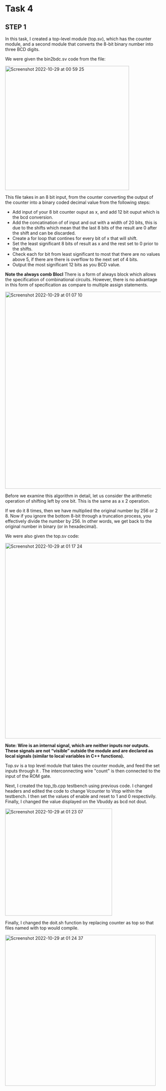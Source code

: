 # Task 4 

## STEP 1 

In this task, I created a top-level module (top.sv), which has the counter module, and a second module that converts the 8-bit binary number into three BCD digits. 

We were given the bin2bdc.sv code from the file:

<img width="401" alt="Screenshot 2022-10-29 at 00 59 25" src="https://user-images.githubusercontent.com/115703122/198752016-f1eeff4c-392e-4654-99fe-7019348782ca.png">

This file takes in an 8 bit input, from the counter converting the output of the counter into a binary coded decimal value from the following steps:
- Add input of your 8 bit counter ouput as x, and add 12 bit ouput which is the bcd conversion.
- Add the concatination of of input and out with a width of 20 bits, this is due to the shifts which mean that the last 8 bits of the result are 0 after the shift and can be discarded.
- Create a for loop that contines for every bit of x that will shift.
- Set the least significant 8 bits of result as x and the rest set to 0 prior to the shifts.
- Check each for bit from least significant to most that there are no values above 5, if there are there is overflow to the next set of 4 bits.
- Output the most significant 12 bits as you BCD value.

**Note the always comb Blocl** There is a form of always block which allows the specification of combinational circuits.  However, there is no advantage in this form of specification as compare to multiple assign statements.

<img width="636" alt="Screenshot 2022-10-29 at 01 07 10" src="https://user-images.githubusercontent.com/115703122/198752434-2c468ebd-0b28-4416-aa45-a9302e3e0517.png">

Before we examine this algorithm in detail, let us consider the arithmetic operation of shifting left by one bit.  This is the same as a  x 2 operation.


If we do it 8 times, then we have multiplied the original number by 256 or 2 8. Now if you ignore the bottom 8-bit through a truncation process, you effectively divide the number by 256.  In other words, we get back to the original number in binary (or in hexadecimal).


We were also given the top.sv code:

<img width="631" alt="Screenshot 2022-10-29 at 01 17 24" src="https://user-images.githubusercontent.com/115703122/198752962-3c5a3011-f10e-4c0b-86c5-017118a3c082.png">

**Note: Wire is an internal signal, which are neither inputs nor outputs. These signals are not “visible” outside the module and are declared as local signals (similar to local variables in C++ functions).**

Top.sv is a top level module that takes the counter module, and feed the set inputs through it . The interconnecting wire "count" is then connected to the input of the ROM gate.

Next, I created the top_tb.cpp testbench using previous code. I changed headers and edited the code to change Vcounter to Vtop within the testbench. I then set the values of enable and reset to 1 and 0 respectivily. 
Finally, I changed the value displayed on the Vbuddy as bcd not dout.

<img width="346" alt="Screenshot 2022-10-29 at 01 23 07" src="https://user-images.githubusercontent.com/115703122/198753212-5e5f9c18-f650-4a46-adbd-0a8ace4950f2.png">

Finally, I changed the doit.sh function by replacing counter as top so that files named with top would compile.

<img width="487" alt="Screenshot 2022-10-29 at 01 24 37" src="https://user-images.githubusercontent.com/115703122/198753265-066b4fcc-5e61-4509-a9bc-18889983bf55.png">


